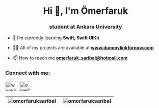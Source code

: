 <h1 align="center">Hi 👋, I'm Ömerfaruk</h1>
<h3 align="center">student at Ankara University</h3>

- 🌱 I’m currently learning **Swift, Swift UIKit**

- 👨‍💻 All of my projects are available at **www.dummylinkfornow.com**

- 📫 How to reach me **omerfaruk_saribal@hotmail.com**

<h3 align="left">Connect with me:</h3>
<p align="left">
<a href="https://www.linkedin.com/in/omerfaruksaribal" target="blank"><img align="center" src="https://raw.githubusercontent.com/rahuldkjain/github-profile-readme-generator/master/src/images/icons/Social/linked-in-alt.svg" alt="www.linkedin.com/in/omerfaruksaribal" height="30" width="40" /></a>
<a href="https://instagram.com/omerfsrbl" target="blank"><img align="center" src="https://raw.githubusercontent.com/rahuldkjain/github-profile-readme-generator/master/src/images/icons/Social/instagram.svg" alt="omerfsrbl" height="30" width="40" /></a>
</p>

| <img align="left" src="https://github-readme-stats.vercel.app/api/top-langs?username=omerfaruksaribal&show_icons=true&theme=dark&locale=en&layout=compact" alt="omerfaruksaribal" /> | <img align="right" src="https://github-readme-streak-stats.herokuapp.com/?user=omerfaruksaribal&theme=dark" alt="omerfaruksaribal" /> |
| --- | --- |
